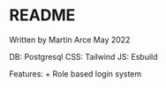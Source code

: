 # README
Written by Martin Arce
May 2022

DB: Postgresql
CSS: Tailwind
JS: Esbuild

Features:
    + Role based login system
    